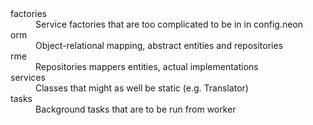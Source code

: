 <dl>
	<dt>factories</dt>
    	<dd>Service factories that are too complicated to be in in config.neon</dd>
	<dt>orm</dt>
		<dd>Object-relational mapping, abstract entities and repositories</dd>
	<dt>rme</dt>
    	<dd>Repositories mappers entities, actual implementations</dd>
    <dt>services</dt>
        <dd>Classes that might as well be static (e.g. Translator)</dd>
	<dt>tasks</dt>
		<dd>Background tasks that are to be run from worker</dd>
</dl>
